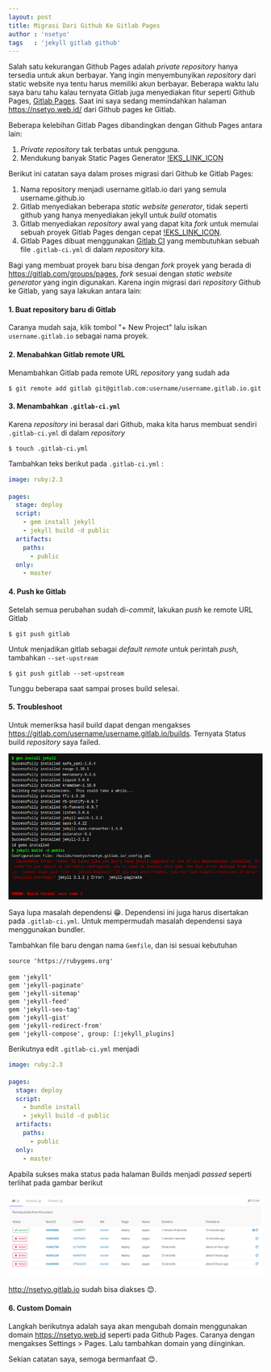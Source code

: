 ```yaml
---
layout: post
title: Migrasi Dari Github Ke Gitlab Pages
author : 'nsetyo'
tags   : 'jekyll gitlab github'
---
```


Salah satu kekurangan Github Pages adalah _private_ _repository_ 
hanya tersedia untuk akun berbayar. Yang ingin menyembunyikan 
_repository_ dari static website nya tentu harus memiliki akun 
berbayar. Beberapa waktu lalu saya baru tahu kalau ternyata Gitlab 
juga menyediakan fitur seperti Github Pages, [Gitlab Pages][2]. 
Saat ini saya sedang memindahkan halaman <https://nsetyo.web.id/>
dari Github pages ke Gitlab.

Beberapa kelebihan Gitlab Pages dibandingkan dengan Github Pages 
antara lain:

1. _Private_ _repository_ tak terbatas untuk pengguna. 
2. Mendukung banyak Static Pages Generator [!EKS_LINK_ICON][6]

Berikut ini catatan saya
dalam proses migrasi dari Github ke Gitlab Pages:

1. Nama repository menjadi username.gitlab.io dari yang semula
   username.github.io
2. Gitlab menyediakan beberapa _static website generator_, tidak 
   seperti github yang hanya menyediakan jekyll untuk _build_ 
   otomatis
3. Gitlab menyediakan _repository_ awal yang dapat kita _fork_
   untuk memulai sebuah proyek Gitlab Pages dengan cepat
   [!EKS_LINK_ICON][6]. 
4. Gitlab Pages dibuat menggunakan [Gitlab CI][3] yang 
   membutuhkan sebuah file `.gitlab-ci.yml` di dalam _repository_
   kita. 

<!-- more -->

Bagi yang membuat proyek baru bisa dengan _fork_ proyek yang 
berada di <https://gitlab.com/groups/pages>, _fork_ sesuai dengan
_static website generator_ yang ingin digunakan. Karena ingin 
migrasi dari _repository_ Github ke Gitlab, yang saya lakukan 
antara lain:

#### 1. Buat repository baru di Gitlab
Caranya mudah saja, klik tombol "+ New Project" lalu isikan 
`username.gitlab.io` sebagai nama proyek.

#### 2. Menabahkan Gitlab remote URL
Menambahkan Gitlab pada remote URL _repository_ yang sudah ada

```
$ git remote add gitlab git@gitlab.com:username/username.gitlab.io.git
```

#### 3. Menambahkan `.gitlab-ci.yml`
Karena _repository_ ini berasal dari Github, maka kita harus 
membuat sendiri `.gitlab-ci.yml` di dalam _repository_

```
$ touch .gitlab-ci.yml
```

Tambahkan teks berikut pada `.gitlab-ci.yml` :

``` yaml
image: ruby:2.3

pages:
  stage: deploy
  script:
    - gem install jekyll
    - jekyll build -d public
  artifacts:
    paths:
      - public
  only:
    - master
```

#### 4. Push ke Gitlab 
Setelah semua perubahan sudah di-_commit_, lakukan _push_ ke 
remote URL Gitlab

```
$ git push gitlab 
```

Untuk menjadikan gitlab sebagai _default remote_ untuk perintah 
_push_, tambahkan `--set-upstream`

```
$ git push gitlab --set-upstream
```

Tunggu beberapa saat sampai proses build selesai. 

#### 5. Troubleshoot
Untuk memeriksa hasil build dapat dengan mengakses 
https://gitlab.com/username/username.gitlab.io/builds. Ternyata
Status build _repository_ saya failed.

![Build Error][4]

Saya lupa masalah dependensi 😁. Dependensi ini juga harus disertakan
pada `.gitlab-ci.yml`. Untuk mempermudah masalah dependensi saya 
menggunakan bundler. 

Tambahkan file baru dengan nama `Gemfile`, dan isi sesuai kebutuhan

```
source 'https://rubygems.org'

gem 'jekyll'
gem 'jekyll-paginate'
gem 'jekyll-sitemap'
gem 'jekyll-feed'
gem 'jekyll-seo-tag'
gem 'jekyll-gist'
gem 'jekyll-redirect-from'
gem 'jekyll-compose', group: [:jekyll_plugins]
```

Berikutnya edit `.gitlab-ci.yml` menjadi

``` yaml
image: ruby:2.3

pages:
  stage: deploy
  script:
    - bundle install
    - jekyll build -d public
  artifacts:
    paths:
      - public
  only:
    - master
```

Apabila sukses maka status pada halaman Builds menjadi _passed_ 
seperti terlihat pada gambar berikut 

[![Build Passed][5]][5]

<http://nsetyo.gitlab.io> sudah bisa diakses 😊.

#### 6. Custom Domain
Langkah berikutnya adalah saya akan mengubah domain menggunakan 
domain <https://nsetyo.web.id> seperti pada Github Pages. Caranya 
dengan mengakses Settings > Pages. Lalu tambahkan domain yang 
diinginkan.

Sekian catatan saya, semoga bermanfaat 😊.


[1]: https://pages.github.com/
[2]: http://pages.gitlab.io/
[3]: https://about.gitlab.com/gitlab-ci/
[6]: https://gitlab.com/groups/pages
[4]: /img/2016/08/01.png
[5]: /img/2016/08/02.png